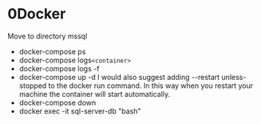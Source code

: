 # 0Docker

Move to directory mssql

- docker-compose ps
- docker-compose logs`<container>`
- docker-compose logs -f
- docker-compose up -d
  I would also suggest adding --restart unless-stopped to the docker run command. 
  In this way when you restart your machine the container will start automatically.
- docker-compose down
- docker exec -it sql-server-db "bash"
